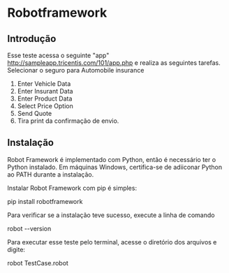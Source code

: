 # Robotframework

## Introdução
Esse teste acessa o seguinte "app" http://sampleapp.tricentis.com/101/app.php e realiza as seguintes tarefas.
Selecionar o seguro para Automobile insurance
1. Enter Vehicle Data
2. Enter Insurant Data
3. Enter Product Data
4. Select Price Option
5. Send Quote
6. Tira print da confirmação de envio.

## Instalação

Robot Framework é implementado com Python, então é necessário ter o Python instalado.
Em máquinas Windows, certifica-se de adiiconar Python ao PATH durante a instalação.

Instalar Robot Framework com pip é simples:

pip install robotframework


Para verificar se a instalação teve sucesso, execute a linha de comando

robot --version

Para executar esse teste pelo terminal, acesse o diretório dos arquivos e digite:

robot TestCase.robot
